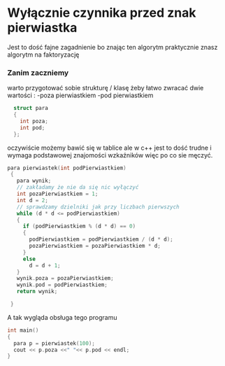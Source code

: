 # Wyłącznie czynnika przed znak pierwiastka
Jest to dość fajne zagadnienie bo znając ten algorytm praktycznie znasz algorytm na faktoryzację

### Zanim zaczniemy
  warto przygotować sobie strukturę / klasę żeby łatwo zwracać dwie wartości :
    -poza pierwiastkiem
    -pod pierwiastkiem
  ``` c++
    struct para
    {
      int poza;
      int pod;
    };
 ```
 oczywiście możemy bawić się w tablice ale w c++ jest to dość trudne i wymaga podstawowej znajomości wzkaźników
 więc po co sie męczyć.
 
 ``` c++
 para pierwiastek(int podPierwiastkiem)
  {
    para wynik;
    // zakładamy że nie da się nic wyłączyć
    int pozaPierwiastkiem = 1; 
    int d = 2;
    // sprawdzamy dzielniki jak przy liczbach pierwszych
    while (d * d <= podPierwiastkiem)
    {
      if (podPierwiastkiem % (d * d) == 0)
      {
        podPierwiastkiem = podPierwiastkiem / (d * d);
        pozaPierwiastkiem = pozaPierwiastkiem * d;
      }
      else
        d = d + 1;
    }
    wynik.poza = pozaPierwiastkiem;
    wynik.pod = podPierwiastkiem;
    return wynik;

  } 
  ```
  A tak wygląda obsługa tego programu 
  ``` c++
  int main()
  {
    para p = pierwiastek(100);
    cout << p.poza <<" "<< p.pod << endl;
  }
  ```
 
